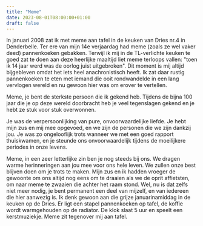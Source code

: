 ```yaml
---
title: "Meme"
date: 2023-08-01T08:00:00+01:00
draft: false
---
```


In januari 2008 zat ik met meme aan tafel in de keuken van Dries nr.4 in Denderbelle. Ter ere van mijn 14e verjaardag had meme (zoals ze wel vaker deed) pannenkoeken gebakken. Terwijl ik mij in de TL-verlichte keuken te goed zat te doen aan deze heerlijke maaltijd liet meme terloops vallen: "toen ik 14 jaar werd was de oorlog juist uitgebroken". Dit moment is mij altijd bijgebleven omdat het iets heel anachronistisch heeft. Ik zat daar rustig pannenkoeken te eten met iemand die ooit rondwandelde in een lang vervlogen wereld en nu gewoon hier was om erover te vertellen.

Meme, je bent de sterkste persoon die ik gekend heb. Tijdens de bijna 100 jaar die je op deze wereld doorbracht heb je veel tegenslagen gekend en je hebt ze stuk voor stuk overwonnen. 

Je was de verpersoonlijking van pure, onvoorwaardelijke liefde. Je hebt mijn zus en mij mee opgevoed, en we zijn de personen die we zijn dankzij jou. Je was zo ongelooflijk trots wanneer we met een goed rapport thuiskwamen, en je steunde ons onvoorwaardelijk tijdens de moeilijkere periodes in onze levens.

Meme, in een zeer letterlijke zin ben je nog steeds bij ons. We dragen warme herinneringen aan jou mee voor ons hele leven. We zullen onze best blijven doen om je trots te maken. Mijn zus en ik hadden vroeger de gewoonte om ons altijd nog eens om te draaien als we de oprit affietsten, om naar meme te zwaaien die achter het raam stond. Wel, nu is dat zelfs niet meer nodig, je bent permanent een deel van mijzelf, en van iedereen die hier aanwezig is. Ik denk gewoon aan die grijze januarinamiddag in de keuken op de Dries. Er ligt een stapel pannenkoeken op tafel, de koffie wordt warmgehouden op de radiator. De klok slaat 5 uur en speelt een kerstmuziekje. Meme zit tegenover mij aan tafel.